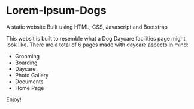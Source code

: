 # Lorem-Ipsum-Dogs

A static website Built using HTML, CSS, Javascript and Bootstrap

This websit is built to resemble what a Dog Daycare facilities page might look like.
There are a total of 6 pages made with daycare aspects in mind:
- Grooming
- Boarding
- Daycare
- Photo Gallery
- Documents
- Home Page

Enjoy!
